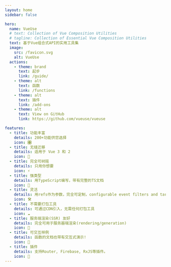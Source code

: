 ```yaml
---
layout: home
sidebar: false

hero:
  name: VueUse
  # text: Collection of Vue Composition Utilities
  # tagline: Collection of Essential Vue Composition Utilities
  text: 基于Vue组合式API的实用工具集
  image:
    src: /favicon.svg
    alt: VueUse
  actions:
    - theme: brand
      text: 起步
      link: /guide/
    - theme: alt
      text: 函数
      link: /functions
    - theme: alt
      text: 插件
      link: /add-ons
    - theme: alt
      text: View on GitHub
      link: https://github.com/vueuse/vueuse

features:
  - title: 功能丰富
    details: 200+功能供您选择
    icon: 🎛
  - title: 无缝迁移
    details: 适用于 Vue 3 和 2
    icon: 🚀
  - title: 完全可树摇
    details: 只用你想要
    icon: ⚡
  - title: 强类型
    details: 用TypeScript编写，带有完整的TS文档
    icon: 🦾
  - title: 灵活
    details: 用refs作为参数，完全可定制，configurable event filters and targets
    icon: 🛠
  - title: 不需要打包工具
    details: 可通过CDN引入，无需任何打包工具
    icon: ☁️
  - title: 服务端渲染(SSR) 友好
    details: 完全可用于服务器端渲染(rendering/generation)
    icon: 🔋
  - title: 可交互样例
    details: 函数的文档也带有交互式演示!
    icon: 🎪
  - title: 插件
    details: 支持Router, Firebase, RxJS等插件。
    icon: 🔌
---
```


<Home />
